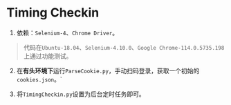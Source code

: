 # Timing Checkin


1. 依赖：`Selenium-4`、`Chrome Driver`。

> 代码在`Ubuntu-18.04`、`Selenium-4.10.0`、`Google Chrome-114.0.5735.198`上通过功能测试。

2. 在**有头环境下**运行`ParseCookie.py`，手动扫码登录，获取一个初始的`cookies.json`。`

3. 将`TimingCheckin.py`设置为后台定时任务即可。